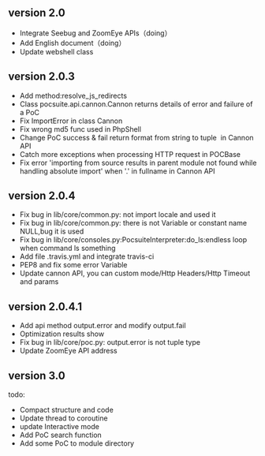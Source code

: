 
version 2.0
---------------
* Integrate Seebug and ZoomEye APIs（doing）
* Add English document（doing）
* Update webshell class


version 2.0.3
---------------
* Add method:resolve_js_redirects
* Class pocsuite.api.cannon.Cannon returns details of  error and failure of a PoC
* Fix ImportError in class Cannon
* Fix wrong md5 func used in PhpShell
* Change PoC success & fail return format from string to tuple  in Cannon API
* Catch more exceptions when processing HTTP request in POCBase
* Fix error 'importing from source results in parent module not found while handling absolute import' when '.' in fullname in Cannon API


version 2.0.4
---------------
* Fix bug in lib/core/common.py: not import locale and used it
* Fix bug in lib/core/common.py: there is not Variable or constant name NULL,bug it is used
* Fix bug in lib/core/consoles.py:PocsuiteInterpreter:do_ls:endless loop when command ls something
* Add file .travis.yml and integrate travis-ci
* PEP8 and fix some error Variable
* Update cannon API, you can custom mode/Http Headers/Http Timeout and params


version 2.0.4.1
---------------
* Add api method output.error and modify output.fail
* Optimization results show
* Fix bug in lib/core/poc.py: output.error is not tuple type
* Update ZoomEye API address


version 3.0
---------------

todo:
* Compact structure and code
* Update thread to coroutine
* update Interactive mode
* Add PoC search function
* Add some PoC to module directory
